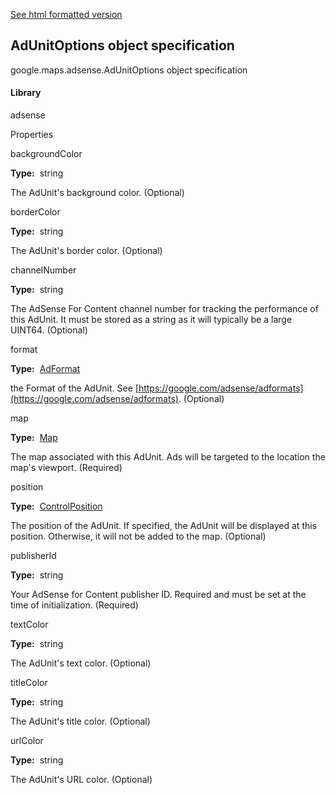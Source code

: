 [See html formatted version](https://huasofoundries.github.io/google-maps-documentation/AdUnitOptions.html)


AdUnitOptions object specification
----------------------------------

google.maps.adsense.AdUnitOptions object specification

#### Library

adsense

Properties

backgroundColor

**Type:**  string

The AdUnit's background color. (Optional)

borderColor

**Type:**  string

The AdUnit's border color. (Optional)

channelNumber

**Type:**  string

The AdSense For Content channel number for tracking the performance of this AdUnit. It must be stored as a string as it will typically be a large UINT64. (Optional)

format

**Type:**  [AdFormat](https://github.com/amenadiel/google-maps-documentation/blob/master/docs/AdFormat.md)

the Format of the AdUnit. See [https://google.com/adsense/adformats](https://google.com/adsense/adformats). (Optional)

map

**Type:**  [Map](https://github.com/amenadiel/google-maps-documentation/blob/master/docs/Map.md)

The map associated with this AdUnit. Ads will be targeted to the location the map's viewport. (Required)

position

**Type:**  [ControlPosition](https://github.com/amenadiel/google-maps-documentation/blob/master/docs/ControlPosition.md)

The position of the AdUnit. If specified, the AdUnit will be displayed at this position. Otherwise, it will not be added to the map. (Optional)

publisherId

**Type:**  string

Your AdSense for Content publisher ID. Required and must be set at the time of initialization. (Required)

textColor

**Type:**  string

The AdUnit's text color. (Optional)

titleColor

**Type:**  string

The AdUnit's title color. (Optional)

urlColor

**Type:**  string

The AdUnit's URL color. (Optional)